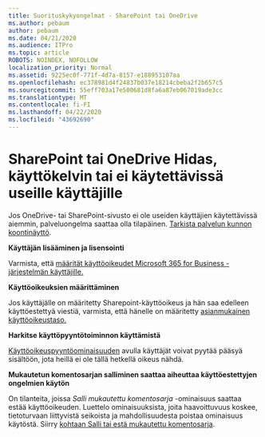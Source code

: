 ```yaml
---
title: Suorituskykyongelmat - SharePoint tai OneDrive
ms.author: pebaum
author: pebaum
ms.date: 04/21/2020
ms.audience: ITPro
ms.topic: article
ROBOTS: NOINDEX, NOFOLLOW
localization_priority: Normal
ms.assetid: 9225ec0f-771f-4d7a-8157-e188953107aa
ms.openlocfilehash: ec378981d4f24837b037e18214cbeba2f2b657c5
ms.sourcegitcommit: 55eff703a17e500681d8fa6a87eb067019ade3cc
ms.translationtype: MT
ms.contentlocale: fi-FI
ms.lasthandoff: 04/22/2020
ms.locfileid: "43692690"
---
```

# <a name="sharepoint-or-onedrive-slow-inaccessible-or-unavailable-for-multiple-users"></a>SharePoint tai OneDrive Hidas, käyttökelvin tai ei käytettävissä useille käyttäjille

Jos OneDrive- tai SharePoint-sivusto ei ole useiden käyttäjien käytettävissä aiemmin, palveluongelma saattaa olla tilapäinen. [Tarkista palvelun kunnon koontinäyttö](https://portal.office.com/adminportal/home#/servicehealth).

**Käyttäjän lisääminen ja lisensointi**

Varmista, että [määrität käyttöoikeudet Microsoft 365 for Business -järjestelmän käyttäjille.](https://docs.microsoft.com/office365/admin/subscriptions-and-billing/assign-licenses-to-users?view=o365-worldwide&amp;tabs=One)


**Käyttöoikeuksien määrittäminen**

Jos käyttäjälle on määritetty Sharepoint-käyttöoikeus ja hän saa edelleen käyttöestettyä viestiä, varmista, että hänelle on määritetty [asianmukainen käyttöoikeustaso.](https://docs.microsoft.com/sharepoint/understanding-permission-levels)

**Harkitse käyttöpyyntötoiminnon käyttämistä**

[Käyttöoikeuspyyntöominaisuuden](https://support.office.com/article/Set-up-and-manage-access-requests-94B26E0B-2822-49D4-929A-8455698654B3) avulla käyttäjät voivat pyytää pääsyä sisältöön, jota heillä ei ole tällä hetkellä oikeus nähdä.

**Mukautetun komentosarjan salliminen saattaa aiheuttaa käyttöestettyjen ongelmien käytön**

On tilanteita, joissa *Salli mukautettu komentosarja* -ominaisuus saattaa estää käyttöoikeuden. Luettelo ominaisuuksista, joita haavoittuvuus koskee, tietoturvaan liittyvistä seikoista ja mahdollisuudesta poistaa ominaisuus käytöstä. Siirry [kohtaan Salli tai estä mukautettu komentosarja](https://docs.microsoft.com/sharepoint/allow-or-prevent-custom-script).

